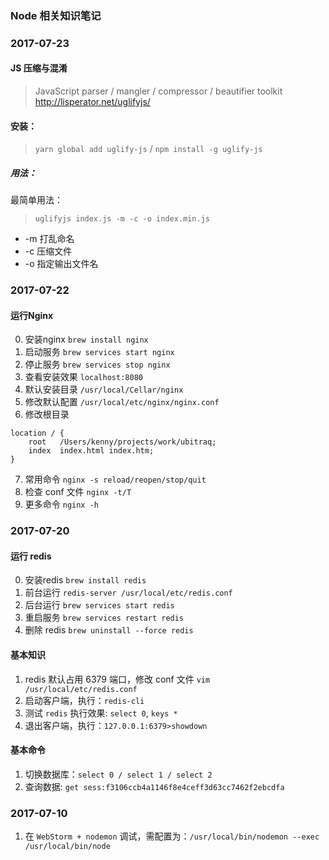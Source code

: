 ### Node 相关知识笔记

### 2017-07-23
#### JS 压缩与混淆
>JavaScript parser / mangler / compressor / beautifier toolkit http://lisperator.net/uglifyjs/

#### 安装：
> `yarn global add uglify-js` / `npm install -g uglify-js`

##### 用法：
最简单用法：
> `uglifyjs index.js -m -c -o index.min.js`
* -m 打乱命名
* -c 压缩文件
* -o 指定输出文件名

### 2017-07-22
#### 运行Nginx
0. 安装nginx `brew install nginx`
1. 启动服务 `brew services start nginx`
2. 停止服务 `brew services stop nginx`
3. 查看安装效果 `localhost:8080`
4. 默认安装目录 `/usr/local/Cellar/nginx`
5. 修改默认配置 `/usr/local/etc/nginx/nginx.conf`
6. 修改根目录
```
location / {
    root   /Users/kenny/projects/work/ubitraq;
    index  index.html index.htm;
}
```
7. 常用命令 `nginx -s reload/reopen/stop/quit`
8. 检查 conf 文件 `nginx -t/T`
9. 更多命令 `nginx -h`

### 2017-07-20
#### 运行 redis
0. 安装redis `brew install redis`
1. 前台运行 `redis-server /usr/local/etc/redis.conf`
2. 后台运行 `brew services start redis`
3. 重启服务 `brew services restart redis`
4. 删除 redis `brew uninstall --force redis`

#### 基本知识
1. redis 默认占用 6379 端口，修改 conf 文件 `vim /usr/local/etc/redis.conf`
2. 启动客户端，执行：`redis-cli`
3. 测试 `redis` 执行效果: `select 0`, `keys *`
4. 退出客户端，执行：`127.0.0.1:6379>showdown` 

#### 基本命令
1. 切换数据库：`select 0 / select 1 / select 2`  
2. 查询数据: `get sess:f3106ccb4a1146f8e4ceff3d63cc7462f2ebcdfa`

### 2017-07-10
1. 在 `WebStorm + nodemon` 调试，需配置为：`/usr/local/bin/nodemon --exec /usr/local/bin/node`


